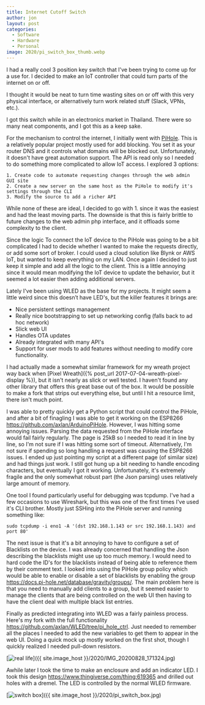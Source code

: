 ```yaml
---
title: Internet Cutoff Switch
author: jon
layout: post
categories:
  - Software
  - Hardware
  - Personal
image: 2020/pi_switch_box_thumb.webp
---
```


I had a really cool 3 position key switch that I've been trying to come up for a use for. I decided to make an IoT controller that could turn parts of the internet on or off.

I thought it would be neat to turn time wasting sites on or off with this very physical interface, or alternatively turn work related stuff (Slack, VPNs, etc.).

I got this switch while in an electronics market in Thailand. There were so many neat components, and I got this as a keep sake.

For the mechanism to control the internet, I initially went with [PiHole](https://pi-hole.net/). This is a relatively popular project mostly used for add blocking. You set it as your router DNS and it controls what domains will be blocked out. Unfortunately, it doesn't have great automation support. The API is read only so I needed to do something more complicated to allow IoT access. I explored 3 options:

	1. Create code to automate requesting changes through the web admin GUI site
	2. Create a new server on the same host as the PiHole to modify it's settings through the CLI
	3. Modify the source to add a richer API 

While none of these are ideal, I decided to go with 1. since it was the easiest and had the least moving parts. The downside is that this is fairly brittle to future changes to the web admin php interface, and it offloads some complexity to the client.

Since the logic To connect the IoT device to the PiHole was going to be a bit complicated I had to decide whether I wanted to make the requests directly, or add some sort of broker. I could used a cloud solution like Blynk or AWS IoT, but wanted to keep everything on my LAN. Once again I decided to just keep it simple and add all the logic to the client. This is a little annoying since it would mean modifying the IoT device to update the behavior, but it seemed a lot easier then adding additional servers.

Lately I've been using WLED as the base for my projects. It might seem a little weird since this doesn’t have LED's, but the killer features it brings are:
 * Nice persistent settings management
 * Really nice bootstrapping to set up networking config (falls back to ad hoc network)
 * Slick web UI
 * Handles OTA updates
 * Already integrated with many API's
 * Support for user mods to add features without needing to modify core functionality.

I had actually made a somewhat similar framework for my wreath project way back when [Pixel Wreath]({% post_url 2017-07-04-wreath-pixel-display %}), but it isn't nearly as slick or well tested. I haven't found any other library that offers this great base out of the box. It would be possible to make a fork that strips out everything else, but until I hit a resource limit, there isn't much point. 

I was able to pretty quickly get a Python script that could control the PiHole, and after a bit of finagling I was able to get it working on the ESP8266 <https://github.com/axlan/ArduinoPiHole>. However, I was hitting some annoying issues. Parsing the data requested from the PiHole interface would fail fairly regularly. The page is 25kB so I needed to read it in line by line, so I'm not sure if I was hitting some sort of timeout. Alternatively, I'm not sure if spending so long handling a request was causing the ESP8266 issues. I ended up just pointing my script at a different page (of similar size) and had things just work. I still got hung up a bit needing to handle encoding characters, but eventually I got it working. Unfortunately, it's extremely fragile and the only somewhat robust part (the Json parsing) uses relatively large amount of memory.

One tool I found particularly useful for debugging was tcpdump. I've had a few occasions to use Wireshark, but this was one of the first times I've used it's CLI brother. Mostly just SSHing into the PiHole server and running something like:

`sudo tcpdump -i eno1 -A '(dst 192.168.1.143 or src 192.168.1.143) and port 80'`

The next issue is that it's a bit annoying to have to configure a set of Blacklists on the device. I was already concerned that handling the Json describing the blacklists might use up too much memory. I would need to hard code the ID's for the blacklists instead of being able to reference them by their comment text. I looked into using the PiHole group policy which would be able to enable or disable a set of blacklists by enabling the group <https://docs.pi-hole.net/database/gravity/groups/>. The main problem here is that you need to manually add clients to a group, but it seemed easier to manage the clients that are being controlled on the web UI then having to have the client deal with multiple black list entries.

Finally as predicted integrating into WLED was a fairly painless process. Here's my fork with the full functionality <https://github.com/axlan/WLED/tree/pi_hole_ctrl>. Just needed to remember all the places I needed to add the new variables to get them to appear in the web UI. Doing a quick mock up mostly worked on the first shot, though I quickly realized I needed pull-down resistors.

[<img class="aligncenter wp-image-373 size-medium" src="{{ site.image_host }}/2020/IMG_20200828_171324_thumb.webp" alt="real life">]({{ site.image_host }}/2020/IMG_20200828_171324.jpg)

Awhile later I took the time to make an enclosure and add an indicator LED. I took this design https://www.thingiverse.com/thing:619365 and drilled out holes with a dremel. The LED is controlled by the normal WLED firmware.

[<img class="aligncenter wp-image-373 size-medium" src="{{ site.image_host }}/2020/pi_switch_box_thumb.webp" alt="switch box">]({{ site.image_host }}/2020/pi_switch_box.jpg)
